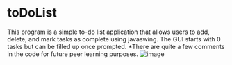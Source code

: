 # toDoList
This program is a simple to-do list application that allows users to add, delete, and mark tasks as complete using javaswing. The GUI starts with 0 tasks but can be filled up once prompted.
*There are quite a few comments in the code for future peer learning purposes.
![image](https://github.com/LuisLeal123/toDoList/assets/69243042/f6a51ee9-7914-417e-8135-025c505e5dfc)

